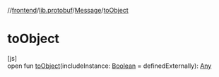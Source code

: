 //[frontend](../../../index.md)/[lib.protobuf](../index.md)/[Message](index.md)/[toObject](to-object.md)

# toObject

[js]\
open fun [toObject](to-object.md)(includeInstance: [Boolean](https://kotlinlang.org/api/latest/jvm/stdlib/kotlin/-boolean/index.html) = definedExternally): [Any](https://kotlinlang.org/api/latest/jvm/stdlib/kotlin/-any/index.html)
